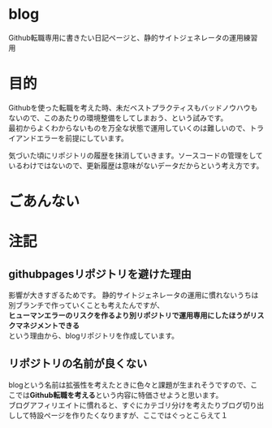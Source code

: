 # blog
Github転職専用に書きたい日記ページと、静的サイトジェネレータの運用練習用

# 目的
Githubを使った転職を考えた時、未だベストプラクティスもバッドノウハウもないので、このあたりの環境整備をしてしまおう、という試みです。  
最初からよくわからないものを万全な状態で運用していくのは難しいので、トライアンドエラーを前提にしています。  
  
気づいた頃にリポジトリの履歴を抹消していきます。ソースコードの管理をしているわけではないので、更新履歴は意味がないデータだからという考え方です。

# ごあんない

# 注記
## githubpagesリポジトリを避けた理由
影響が大きすぎるためです。
静的サイトジェネレータの運用に慣れないうちは別ブランチで作っていくことも考えたんですが、  
**ヒューマンエラーのリスクを作るより別リポジトリで運用専用にしたほうがリスクマネジメントできる**  
という理由から、blogリポジトリを作成しています。  

## リポジトリの名前が良くない
blogという名前は拡張性を考えたときに色々と課題が生まれそうですので、ここでは**Github転職を考える**という内容に特価させようと思います。  
ブログアフィリエイトに慣れると、すぐにカテゴリ分けを考えたりブログ切り出しして特設ページを作りたくなりますが、ここではぐっとこらえて１

